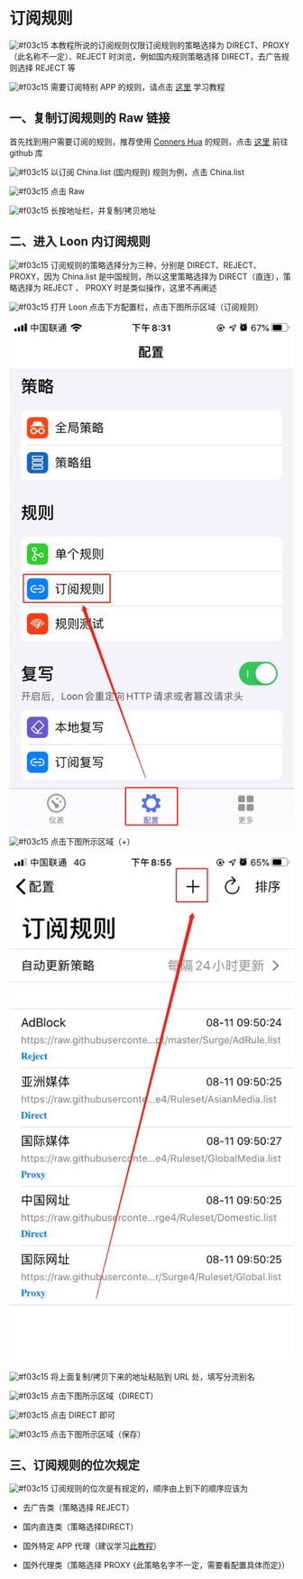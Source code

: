 # 订阅规则

![#f03c15](https://placehold.it/15/f03c15/000000?text=+) 本教程所说的订阅规则仅限订阅规则的策略选择为 DIRECT、PROXY（此名称不一定）、REJECT 时浏览，例如国内规则策略选择 DIRECT，去广告规则选择 REJECT 等

![#f03c15](https://placehold.it/15/f03c15/000000?text=+) 需要订阅特别 APP 的规则，请点击 [这里](https://github.com/chiupam/tutorial/blob/master/Loon/Rule_Netflix.md) 学习教程

## 一、复制订阅规则的 Raw 链接

首先找到用户需要订阅的规则，推荐使用 [Conners Hua](https://github.com/ConnersHua?tab=repositories) 的规则，点击 [这里](https://github.com/ConnersHua/Profiles/tree/master/Surge/Ruleset
) 前往 github 库

![#f03c15](https://placehold.it/15/f03c15/000000?text=+) 以订阅 China.list (国内规则) 规则为例，点击 China.list

![#f03c15](https://placehold.it/15/f03c15/000000?text=+) 点击 Raw

![#f03c15](https://placehold.it/15/f03c15/000000?text=+) 长按地址栏，并复制/拷贝地址

## 二、进入 Loon 内订阅规则

![#f03c15](https://placehold.it/15/f03c15/000000?text=+) 订阅规则的策略选择分为三种，分别是 DIRECT、REJECT、PROXY，因为 China.list 是中国规则，所以这里策略选择为 DIRECT（直连），策略选择为 REJECT 、 PROXY 时是类似操作，这里不再阐述

![#f03c15](https://placehold.it/15/f03c15/000000?text=+) 打开 Loon 点击下方配置栏，点击下图所示区域（订阅规则）

![image](https://raw.githubusercontent.com/chiupam/tutorial-image/master/Loon/Rule_remote_1.jpg)

![#f03c15](https://placehold.it/15/f03c15/000000?text=+) 点击下图所示区域（+）

![image](https://raw.githubusercontent.com/chiupam/tutorial-image/master/Loon/Rule_remote_2.jpg)

![#f03c15](https://placehold.it/15/f03c15/000000?text=+) 将上面复制/拷贝下来的地址粘贴到 URL 处，填写分流别名

![#f03c15](https://placehold.it/15/f03c15/000000?text=+) 点击下图所示区域（DIRECT）

![#f03c15](https://placehold.it/15/f03c15/000000?text=+) 点击 DIRECT 即可

![#f03c15](https://placehold.it/15/f03c15/000000?text=+) 点击下图所示区域（保存）

## 三、订阅规则的位次规定

![#f03c15](https://placehold.it/15/f03c15/000000?text=+) 订阅规则的位次是有规定的，顺序由上到下的顺序应该为

- 去广告类（策略选择 REJECT）

- 国内直连类（策略选择DIRECT）

- 国外特定 APP 代理（建议学习[此教程](https://github.com/chiupam/tutorial/blob/master/Loon/Rule_Netflix.md)）

- 国外代理类（策略选择 PROXY {此策略名字不一定，需要看配置具体而定}）
